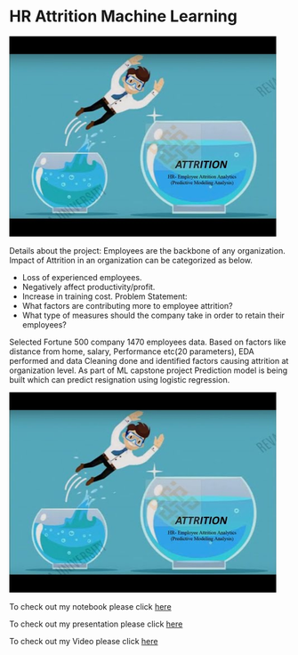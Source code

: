 # HR Attrition Machine Learning

![enter image description here](https://github.com/rgangur/DS/blob/main/hqdefault.jpg?raw=true)


Details about the project:
Employees are the backbone of any organization.  Impact of Attrition in an organization can be categorized as below.
 - Loss of experienced employees.
 - Negatively affect productivity/profit.
 - Increase in training cost.
Problem Statement: 
 - What factors are contributing more to employee attrition?
 - What type of measures should the company take in order to retain their employees? 

Selected Fortune 500 company 1470 employees data. Based on factors like distance from home, salary, Performance  etc(20 parameters), EDA performed and data Cleaning done and identified factors causing attrition at organization level. As part of ML capstone project Prediction model is being built which can predict  resignation using logistic regression.


![enter image description here](https://github.com/rgangur/DS/blob/main/hqdefault.jpg?raw=true)


To check out my notebook please click [here](https://github.com/rgangur/DS/blob/main/HR-Analytics_EmployeeAttrition.ipynb)

To check out my presentation please click [here](https://github.com/rgangur/DS/blob/main/EDA%20of%20HR%20Analytics.pptx)

To check out my Video please click [here](https://github.com/rgangur/DS/blob/main/ProjectDemo-Video.mp4)

